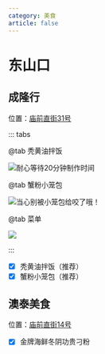 ```yaml
---
category: 美食
article: false
---
```


# 东山口

## 成隆行

<i class="fa-solid fa-location-dot"></i> 位置：<a href="https://ditu.amap.com/place/B00141UOCG" target="_blank">庙前直街31号</a>

::: tabs

@tab 秃黄油拌饭

![耐心等待20分钟制作时间](https://img.sherry4869.com/blog/life/food/china/guangdong/guangzhou/yx/dsk/clx/2.jpg)

@tab 蟹粉小笼包

![当心别被小笼包给咬了哦！](https://img.sherry4869.com/blog/life/food/china/guangdong/guangzhou/yx/dsk/clx/3.jpg)

@tab 菜单

![](https://img.sherry4869.com/blog/life/food/china/guangdong/guangzhou/yx/dsk/clx/1.jpg)

:::

- [x] 秃黄油拌饭（推荐）
- [x] 蟹粉小笼包（推荐）

## 澳泰美食

<i class="fa-solid fa-location-dot"></i> 位置：<a href="https://ditu.amap.com/place/B0FFGFKMHI" target="_blank">庙前直街14号</a>

- [x] 金牌海鲜冬阴功贵刁粉